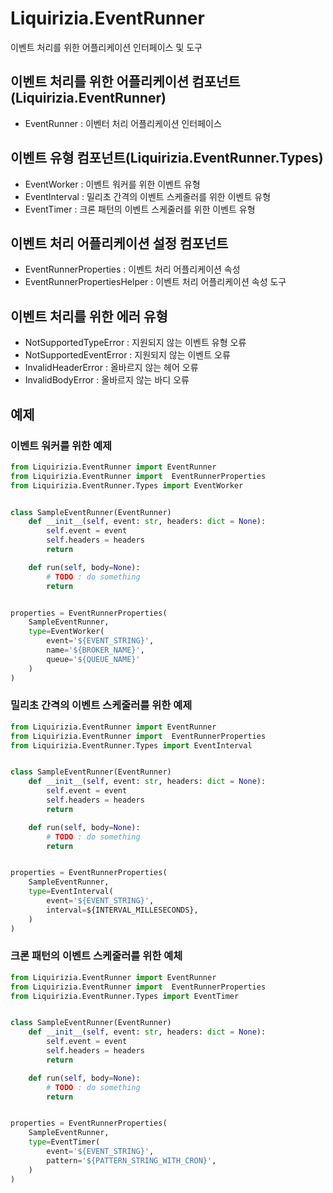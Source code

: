 # Liquirizia.EventRunner
이벤트 처리를 위한 어플리케이션 인터페이스 및 도구

## 이벤트 처리를 위한 어플리케이션 컴포넌트(Liquirizia.EventRunner)
* EventRunner : 이벤터 처리 어플리케이션 인터페이스

## 이벤트 유형 컴포넌트(Liquirizia.EventRunner.Types)
* EventWorker : 이벤트 워커를 위한 이벤트 유형
* EventInterval : 밀리초 간격의 이벤트 스케줄러를 위한 이벤트 유형
* EventTimer : 크론 패턴의 이벤트 스케줄러를 위한 이벤트 유형

## 이벤트 처리 어플리케이션 설정 컴포넌트
* EventRunnerProperties : 이벤트 처리 어플리케이션 속성
* EventRunnerPropertiesHelper : 이벤트 처리 어플리케이션 속성 도구

## 이벤트 처리를 위한 에러 유형
* NotSupportedTypeError : 지원되지 않는 이벤트 유형 오류
* NotSupportedEventError : 지원되지 않는 이벤트 오류
* InvalidHeaderError : 올바르지 않는 헤어 오류
* InvalidBodyError : 올바르지 않는 바디 오류

## 예제
### 이벤트 워커를 위한 예제
```python
from Liquirizia.EventRunner import EventRunner
from Liquirizia.EventRunner import	EventRunnerProperties
from Liquirizia.EventRunner.Types import EventWorker


class SampleEventRunner(EventRunner)
	def __init__(self, event: str, headers: dict = None):
		self.event = event
		self.headers = headers
		return

	def run(self, body=None):
		# TODO : do something
		return


properties = EventRunnerProperties(
	SampleEventRunner,
	type=EventWorker(
		event='${EVENT_STRING}',
		name='${BROKER_NAME}', 
		queue='${QUEUE_NAME}'	
	)
)
```

### 밀리초 간격의 이벤트 스케줄러를 위한 예제
```python
from Liquirizia.EventRunner import EventRunner
from Liquirizia.EventRunner import	EventRunnerProperties
from Liquirizia.EventRunner.Types import EventInterval


class SampleEventRunner(EventRunner)
	def __init__(self, event: str, headers: dict = None):
		self.event = event
		self.headers = headers
		return

	def run(self, body=None):
		# TODO : do something
		return


properties = EventRunnerProperties(
	SampleEventRunner,
	type=EventInterval(
		event='${EVENT_STRING}',
		interval=${INTERVAL_MILLESECONDS},
	)
)
```

### 크론 패턴의 이벤트 스케줄러를 위한 예체
```python
from Liquirizia.EventRunner import EventRunner
from Liquirizia.EventRunner import	EventRunnerProperties
from Liquirizia.EventRunner.Types import EventTimer


class SampleEventRunner(EventRunner)
	def __init__(self, event: str, headers: dict = None):
		self.event = event
		self.headers = headers
		return

	def run(self, body=None):
		# TODO : do something
		return


properties = EventRunnerProperties(
	SampleEventRunner,
	type=EventTimer(
		event='${EVENT_STRING}',
		pattern='${PATTERN_STRING_WITH_CRON}',
	)
)
```